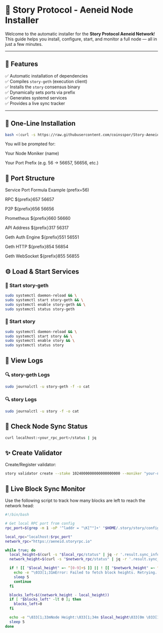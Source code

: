 # 🌌 Story Protocol - Aeneid Node Installer

Welcome to the automatic installer for the **Story Protocol Aeneid Network**!  
This guide helps you install, configure, start, and monitor a full node — all in just a few minutes.

---

## 🧩 Features

✅ Automatic installation of dependencies  
✅ Compiles `story-geth` (execution client)  
✅ Installs the `story` consensus binary  
✅ Dynamically sets ports via prefix  
✅ Generates systemd services  
✅ Provides a live sync tracker  

---

## 🚀 One-Line Installation

```bash
bash <(curl -s https://raw.githubusercontent.com/coinsspor/Story-Aeneid/refs/heads/main/Story-Aeneid.sh)
```

You will be prompted for:

Your Node Moniker (name)

Your Port Prefix (e.g. 56 → 56657, 56656, etc.)

## 🔌 Port Structure
Service	Port Formula	Example (prefix=56)

RPC	${prefix}657	56657

P2P	${prefix}656	56656

Prometheus	${prefix}660	56660

API Address	${prefix}317	56317

Geth Auth Engine	${prefix}551	56551

Geth HTTP	${prefix}854	56854

Geth WebSocket	${prefix}855	56855


## ⚙️ Load & Start Services
### 🔧 Start story-geth
```bash
sudo systemctl daemon-reload && \
sudo systemctl start story-geth && \
sudo systemctl enable story-geth && \
sudo systemctl status story-geth
```
### 🔧 Start story 
```bash
sudo systemctl daemon-reload && \
sudo systemctl start story && \
sudo systemctl enable story && \
sudo systemctl status story
```

## 📜 View Logs
### 🔍 story-geth Logs
```bash
sudo journalctl -u story-geth -f -o cat
```
### 🔍 story Logs
```bash
sudo journalctl -u story -f -o cat
```

## 📡 Check Node Sync Status
```bash
curl localhost:<your_rpc_port>/status | jq
```
## ✨ Create Validator
Create/Register validator:
```bash
story validator create --stake 1024000000000000000000 --moniker "your-node-name" --chain-id 1315 --unlocked=false --private-key "your-evm-priv-key"
```

## 🧭 Live Block Sync Monitor
Use the following script to track how many blocks are left to reach the network head:
```bash
#!/bin/bash

# Get local RPC port from config
rpc_port=$(grep -m 1 -oP '^laddr = "\K[^"]+' "$HOME/.story/story/config/config.toml" | cut -d ':' -f 3)

local_rpc="localhost:$rpc_port"
network_rpc="https://aeneid.storyrpc.io"

while true; do
  local_height=$(curl -s "$local_rpc/status" | jq -r '.result.sync_info.latest_block_height')
  network_height=$(curl -s "$network_rpc/status" | jq -r '.result.sync_info.latest_block_height')

  if ! [[ "$local_height" =~ ^[0-9]+$ ]] || ! [[ "$network_height" =~ ^[0-9]+$ ]]; then
    echo -e "\033[1;31mError: Failed to fetch block heights. Retrying...\033[0m"
    sleep 5
    continue
  fi

  blocks_left=$((network_height - local_height))
  if [ "$blocks_left" -lt 0 ]; then
    blocks_left=0
  fi

  echo -e "\033[1;33mNode Height:\033[1;34m $local_height\033[0m \033[1;33m| Network Height:\033[1;36m $network_height\033[0m \033[1;33m| Blocks Left:\033[1;31m $blocks_left\033[0m"
  sleep 5
done

```







